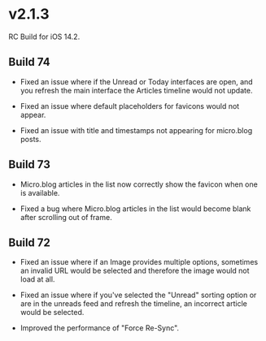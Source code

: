 # v2.1.3

RC Build for iOS 14.2. 

## Build 74 

- Fixed an issue where if the Unread or Today interfaces are open, and you refresh the main interface the Articles timeline would not update. 

- Fixed an issue where default placeholders for favicons would not appear.

- Fixed an issue with title and timestamps not appearing for  micro.blog posts. 

## Build 73

- Micro.blog articles in the list now correctly show the favicon when one is available. 

- Fixed a bug where Micro.blog articles in the list would become blank after scrolling out of frame. 

## Build 72

- Fixed an issue where if an Image provides multiple options, sometimes an invalid URL would be selected and therefore the image would not load at all. 

- Fixed an issue where if you've selected the "Unread" sorting option or are in the unreads feed and refresh the timeline, an incorrect article would be selected. 

- Improved the performance of "Force Re-Sync".

